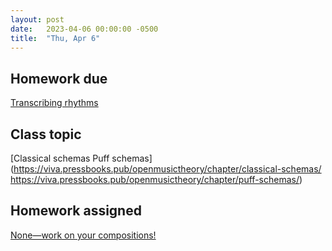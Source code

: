 ```yaml
---
layout: post
date:   2023-04-06 00:00:00 -0500
title:  "Thu, Apr 6"
---
```


## Homework due

[Transcribing rhythms](https://viva.pressbooks.pub/openmusictheory/chapter/rhythm-and-meter-in-pop-music/#assignments)

## Class topic

[Classical schemas
Puff schemas](https://viva.pressbooks.pub/openmusictheory/chapter/classical-schemas/
https://viva.pressbooks.pub/openmusictheory/chapter/puff-schemas/)

## Homework assigned

[None—work on your compositions!](https://gmuedu-my.sharepoint.com/:b:/g/personal/mlavengo_gmu_edu/ESezbpGaM1dKtrGedA-YX3cB0ebfepNG3qbbaLr_1sQhuA?e=ODFk9u)

